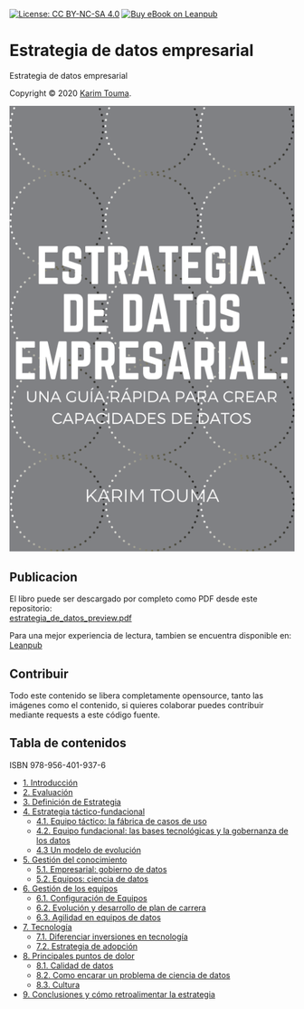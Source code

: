 [![License: CC BY-NC-SA 4.0](https://img.shields.io/badge/License-CC%20BY--NC--SA%204.0-blue.svg)](LICENSE)
[![Buy eBook on Leanpub](https://img.shields.io/badge/Buy-Leanpub-yellow.svg)](https://leanpub.com/estrategiadedatos)

# Estrategia de datos empresarial

Estrategia de datos empresarial

Copyright © 2020 [Karim Touma](http://karim.touma.io).

[![Book cover](cover.png)](https://leanpub.com/estrategiadedatos)

## Publicacion

El libro puede ser descargado por completo como PDF desde este repositorio:  
[estrategia_de_datos_preview.pdf](estrategiadedatos-preview.pdf)

Para una mejor experiencia de lectura, tambien se encuentra disponible en: [Leanpub](https://leanpub.com/estrategiadedatos)

## Contribuir

Todo este contenido se libera completamente opensource, tanto las imágenes como el contenido, si quieres colaborar puedes contribuir mediante requests a este código fuente.

## Tabla de contenidos

ISBN 978-956-401-937-6

* [1. Introducción](manuscript/01_introduccion.md)
* [2. Evaluación](manuscript/02_evaluacion.md)
* [3. Definición de Estrategia](manuscript/03_definicion.md)
* [4. Estrategia táctico-fundacional](manuscript/04_estrategia_tf.md)
  * [4.1. Equipo táctico: la fábrica de casos de uso](manuscript/04_1_equipo_tactico.md)
  * [4.2. Equipo fundacional: las bases tecnológicas y la gobernanza de los datos](manuscript/04_2_equipo_fundacional.md)
  * [4.3 Un modelo de evolución](manuscript/04_3_evolucion.md)
* [5. Gestión del conocimiento](manuscript/05_gestion_conocimiento.md)
  * [5.1. Empresarial: gobierno de datos](manuscript/05_1_empresarial.md)
  * [5.2. Equipos: ciencia de datos](manuscript/05_2_equipos.md)
* [6. Gestión de los equipos](manuscript/06_equipos.md)
  * [6.1. Configuración de Equipos](manuscript/06_1_configuracion.md)
  * [6.2. Evolución y desarrollo de plan de carrera](manuscript/06_2_evolucion.md)
  * [6.3. Agilidad en equipos de datos](manuscript/06_3_agilidad.md)
* [7. Tecnología](manuscript/07_tecnologia.md)
  * [7.1. Diferenciar inversiones en tecnología](manuscript/07_1_inversiones.md)
  * [7.2. Estrategia de adopción](manuscript/07_2_adopcion.md)
* [8. Principales puntos de dolor](manuscript/08_puntos.md)
  * [8.1. Calidad de datos](manuscript/08_1_calidad.md)
  * [8.2. Como encarar un problema de ciencia de datos](manuscript/08_2_cienciadatos.md)
  * [8.3. Cultura](manuscript/08_3_cultura.md)
* [9. Conclusiones y cómo retroalimentar la estrategia](manuscript/09_conclusiones.md)


